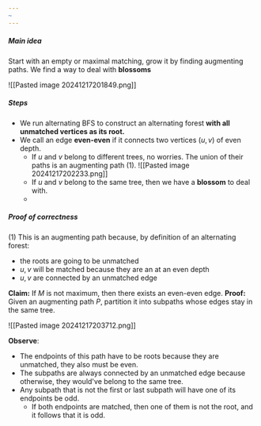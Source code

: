 ```yaml
---
~
---
```


##### Main idea 

Start with an empty or maximal matching, grow it by finding augmenting paths.
We find a way to deal with **blossoms** 

![[Pasted image 20241217201849.png]]


##### Steps

- We run alternating BFS to construct an alternating forest **with all unmatched vertices as its root.**
- We call an edge **even-even** if it connects two vertices $(u,v)$ of even depth.
	- If $u$ and $v$ belong to different trees, no worries. The union of their paths is an augmenting path (1). 
![[Pasted image 20241217202233.png]]
	- If $u$ and $v$ belong to the same tree, then we have a **blossom** to deal with.
	- 


##### Proof of correctness

(1) This is an augmenting path because, by definition of an alternating forest:
- the roots are going to be unmatched
- $u,v$ will be matched because they are an at an even depth
- $u,v$ are connected by an unmatched edge

**Claim:** If $M$ is not maximum, then there exists an even-even edge.
**Proof:**
Given an augmenting path $P$, partition it into subpaths whose edges stay in the same tree. 

![[Pasted image 20241217203712.png]]

**Observe**: 
- The endpoints of this path have to be roots because they are unmatched, they also must be even.
- The subpaths are always connected by an unmatched edge because otherwise, they would've belong to the same tree.
- Any subpath that is not the first or last subpath will have one of its endpoints be odd. 
	- If both endpoints are matched, then one of them is not the root, and it follows that it is odd. 